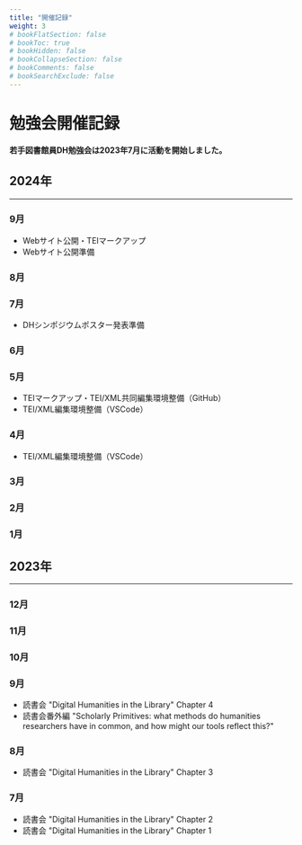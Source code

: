 ```yaml
---
title: "開催記録"
weight: 3
# bookFlatSection: false
# bookToc: true
# bookHidden: false
# bookCollapseSection: false
# bookComments: false
# bookSearchExclude: false
---
```


# 勉強会開催記録

**若手図書館員DH勉強会は2023年7月に活動を開始しました。**

## **2024年**
---
### 9月
* Webサイト公開・TEIマークアップ
* Webサイト公開準備

### 8月

### 7月
* DHシンポジウムポスター発表準備

### 6月

### 5月
* TEIマークアップ・TEI/XML共同編集環境整備（GitHub）
* TEI/XML編集環境整備（VSCode）

### 4月
* TEI/XML編集環境整備（VSCode）

### 3月

### 2月

### 1月

## **2023年**
---
### 12月

### 11月

### 10月

### 9月
* 読書会 "Digital Humanities in the Library" Chapter 4
* 読書会番外編 "Scholarly Primitives: what methods do humanities researchers have in common, and how might our tools reflect this?"

### 8月
* 読書会 "Digital Humanities in the Library" Chapter 3

### 7月
* 読書会 "Digital Humanities in the Library" Chapter 2
* 読書会 "Digital Humanities in the Library" Chapter 1
